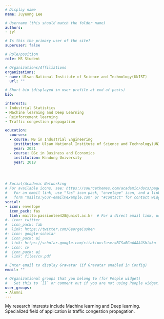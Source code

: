 ```yaml
---
# Display name
name: Juyeong Lee

# Username (this should match the folder name)
authors:
- jyl

# Is this the primary user of the site?
superuser: false

# Role/position
role: MS Student 

# Organizations/Affiliations
organizations:
- name: Ulsan National Institute of Science and Technology(UNIST)
  url: ""

# Short bio (displayed in user profile at end of posts)
bio: 

interests:
- Industrial Statistics
- Machine learning and Deep Learning
- Reinforcement learning
- Traffic congestion propagation 

education:
  courses:
  - course: MS in Industrial Engineering
    institution: Ulsan National Institute of Science and Technology(UNIST)
    year: 2021
  - course: BSc in Business and Economics
    institution: Handong University
    year: 2018




# Social/Academic Networking
# For available icons, see: https://sourcethemes.com/academic/docs/page-builder/#icons
#   For an email link, use "fas" icon pack, "envelope" icon, and a link in the
#   form "mailto:your-email@example.com" or "#contact" for contact widget.
social:
- icon: envelope
  icon_pack: fas
  link: mailto:passionlee428@unist.ac.kr  # For a direct email link, use "mailto:passionlee428@unist.ac.kr".
#- icon: twitter
#  icon_pack: fab
#  link: https://twitter.com/GeorgeCushen
#- icon: google-scholar
#  icon_pack: ai
#  link: https://scholar.google.com/citations?user=BISaBGoAAAAJ&hl=ko
#- icon: cv
#  icon_pack: ai
#  link: files/cv.pdf

# Enter email to display Gravatar (if Gravatar enabled in Config)
email: ""

# Organizational groups that you belong to (for People widget)
#   Set this to `[]` or comment out if you are not using People widget.
user_groups:
- Alumni
---
```


My research interests include Machine learning and Deep learning. Specialized field of application is traffic congestion propagation. 


